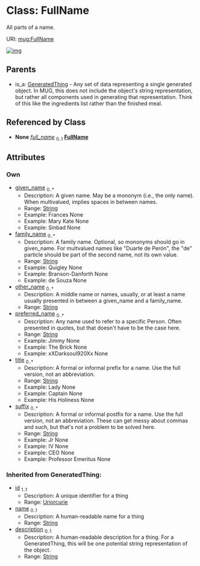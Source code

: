 
# Class: FullName


All parts of a name.

URI: [mug:FullName](https://w3id.org/caufieldjh-in-space/mug_schemas/FullName)


[![img](https://yuml.me/diagram/nofunky;dir:TB/class/[GeneratedThing],[Person]-%20full_name%200..1>[FullName&#124;given_name:string%20*;family_name:string%20*;other_name:string%20*;preferred_name:string%20*;title:string%20*;suffix:string%20*;id(i):uriorcurie;name(i):string%20%3F;description(i):string%20%3F],[GeneratedThing]^-[FullName],[Person])](https://yuml.me/diagram/nofunky;dir:TB/class/[GeneratedThing],[Person]-%20full_name%200..1>[FullName&#124;given_name:string%20*;family_name:string%20*;other_name:string%20*;preferred_name:string%20*;title:string%20*;suffix:string%20*;id(i):uriorcurie;name(i):string%20%3F;description(i):string%20%3F],[GeneratedThing]^-[FullName],[Person])

## Parents

 *  is_a: [GeneratedThing](GeneratedThing.md) - Any set of data representing a single generated object. In MUG, this does not include the object's string representation, but rather all components used in generating that representation. Think of this like the ingredients list rather than the finished meal.

## Referenced by Class

 *  **None** *[full_name](full_name.md)*  <sub>0..1</sub>  **[FullName](FullName.md)**

## Attributes


### Own

 * [given_name](given_name.md)  <sub>0..\*</sub>
     * Description: A given name. May be a mononym (i.e., the only name). When multivalued, implies spaces in between names.
     * Range: [String](types/String.md)
     * Example: Frances None
     * Example: Mary Kate None
     * Example: Sinbad None
 * [family_name](family_name.md)  <sub>0..\*</sub>
     * Description: A family name. Optional, so mononyms should go in given_name. For multvalued names like  "Duarte de Perón", the "de" particle should be part of the second name, not its own value.
     * Range: [String](types/String.md)
     * Example: Quigley None
     * Example: Branson-Danforth None
     * Example: de Souza None
 * [other_name](other_name.md)  <sub>0..\*</sub>
     * Description: A middle name or names, usually, or at least a name usually presented in between a given_name and a family_name.
     * Range: [String](types/String.md)
 * [preferred_name](preferred_name.md)  <sub>0..\*</sub>
     * Description: Any name used to refer to a specific Person. Often presented in quotes, but that doesn't have to be the case here.
     * Range: [String](types/String.md)
     * Example: Jimmy None
     * Example: The Brick None
     * Example: xXDarksoul920Xx None
 * [title](title.md)  <sub>0..\*</sub>
     * Description: A formal or informal prefix for a name. Use the full version, not an abbreviation.
     * Range: [String](types/String.md)
     * Example: Lady None
     * Example: Captain None
     * Example: His Holiness None
 * [suffix](suffix.md)  <sub>0..\*</sub>
     * Description: A formal or informal postfix for a name. Use the full version, not an abbreviation. These can get messy about commas and such, but that's not a problem to be solved here.
     * Range: [String](types/String.md)
     * Example: Jr None
     * Example: IV None
     * Example: CEO None
     * Example: Professor Emeritus None

### Inherited from GeneratedThing:

 * [id](id.md)  <sub>1..1</sub>
     * Description: A unique identifier for a thing
     * Range: [Uriorcurie](types/Uriorcurie.md)
 * [name](name.md)  <sub>0..1</sub>
     * Description: A human-readable name for a thing
     * Range: [String](types/String.md)
 * [description](description.md)  <sub>0..1</sub>
     * Description: A human-readable description for a thing. For a GeneratedThing, this will be one potential string representation of the object.
     * Range: [String](types/String.md)
